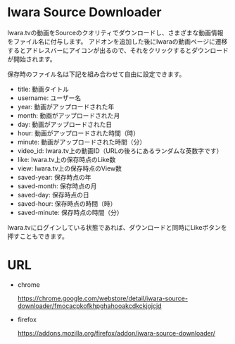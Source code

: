 # Iwara Source Downloader

Iwara.tvの動画をSourceのクオリティでダウンロードし、さまざまな動画情報をファイル名に付与します。
アドオンを追加した後にIwaraの動画ページに遷移するとアドレスバーにアイコンが出るので、それをクリックするとダウンロードが開始されます。

保存時のファイル名は下記を組み合わせて自由に設定できます。

- title: 動画タイトル
- username: ユーザー名
- year: 動画がアップロードされた年
- month: 動画がアップロードされた月
- day: 動画がアップロードされた日
- hour: 動画がアップロードされた時間（時）
- minute: 動画がアップロードされた時間（分）
- video_id: Iwara.tv上の動画ID（URLの後ろにあるランダムな英数字です）
- like: Iwara.tv上の保存時点のLike数
- view: Iwara.tv上の保存時点のView数
- saved-year: 保存時点の年
- saved-month: 保存時点の月
- saved-day: 保存時点の日
- saved-hour: 保存時点の時間（時）
- saved-minute: 保存時点の時間（分）

Iwara.tvにログインしている状態であれば、ダウンロードと同時にLikeボタンを押すこともできます。

# URL

- chrome

  https://chrome.google.com/webstore/detail/iwara-source-downloader/fmocacpkofkhpghahooakcdkckjojcjd

- firefox

  https://addons.mozilla.org/firefox/addon/iwara-source-downloader/